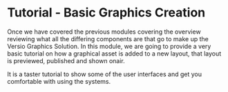 <!--
Title : 2086642523_basic_graphics_creation_tutorial

- Created : 2021-12-30 10:10
- Updated :
- Author : James Rivers
- Written against (version):
- Sources :
- Author Notes :
- Tags : 
-->

# Tutorial - Basic Graphics Creation
Once we have covered the previous modules covering the overview reviewing what all the differing components are that go to make up the Versio Graphics Solution. In this module, we are going to provide a very basic tutorial on how a graphical asset is added to a new layout, that layout is previewed, published and shown onair.  

It is a taster tutorial to show some of the user interfaces and get you comfortable with using the systems. 

<!-- ADD VIDEO HERE -->

